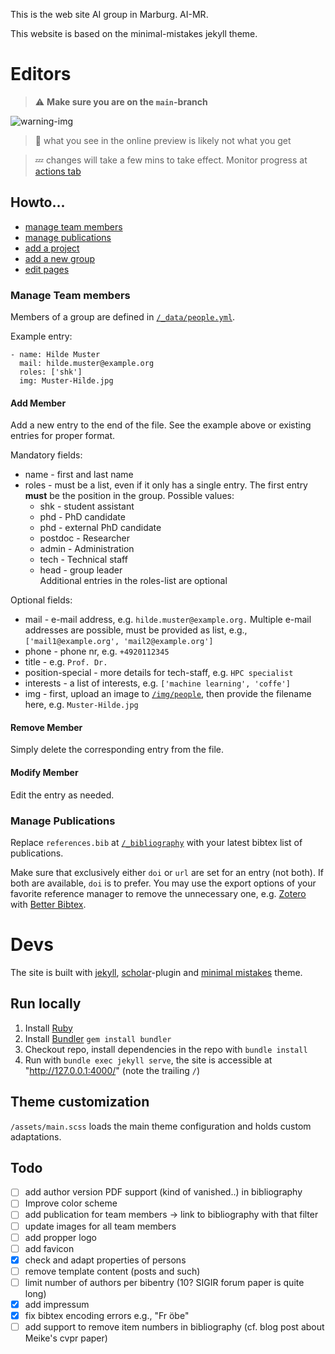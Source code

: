 This is the web site AI group in Marburg. AI-MR. 

This website is based on the minimal-mistakes jekyll theme. 

# Editors
> :warning: **Make sure you are on the `main`-branch**

![warning-img](img/main-branch.JPG)
> :information_desk_person: what you see in the online preview is likely not what you get

> :zzz: changes will take a few mins to take effect. Monitor progress at [actions tab](https://github.com/IKIM-Essen/ikim-website/actions)

## Howto...
- [manage team members](#member)
- [manage publications](#publications)
- [add a project](#project)
- [add a new group](#new)
- [edit pages](#edit)



<h3 id="member">Manage Team members</h3>

Members of a group are defined in [`/_data/people.yml`](/_data/people.yml).

Example entry:
```
- name: Hilde Muster
  mail: hilde.muster@example.org
  roles: ['shk']
  img: Muster-Hilde.jpg
```
#### Add Member
Add a new entry to the end of the file. See the example above or existing entries for proper format.  

Mandatory fields:
- name - first and last name
- roles - must be a list, even if it only has a single entry. The first entry **must** be the position in the group. Possible values:
  * shk - student assistant
  * phd - PhD candidate
  * phd - external PhD candidate
  * postdoc - Researcher
  * admin - Administration
  * tech - Technical staff
  * head - group leader  
  Additional entries in the roles-list are optional

Optional fields:
- mail - e-mail address, e.g. `hilde.muster@example.org.` Multiple e-mail addresses are possible, must be provided as list, e.g., `['mail1@example.org', 'mail2@example.org']`
- phone - phone nr, e.g. `+4920112345`
- title - e.g. `Prof. Dr.`
- position-special - more details for tech-staff, e.g. `HPC specialist`
- interests - a list of interests, e.g. `['machine learning', 'coffe']`
- img - first, upload an image to [`/img/people`](/img/people), then provide the filename here, e.g. `Muster-Hilde.jpg`

#### Remove Member
Simply delete the corresponding entry from the file.

#### Modify Member
Edit the entry as needed.



<h3 id="publications">Manage Publications</h3>

Replace `references.bib` at [`/_bibliography`](/_bibliography) with your latest bibtex list of publications.

Make sure that exclusively either `doi` or `url` are set for an entry (not both). If both are available, `doi` is to prefer. You may use the export options of your favorite reference manager to remove the unnecessary one, e.g. [Zotero](https://www.zotero.org) with [Better Bibtex](https://retorque.re/zotero-better-bibtex/).

# Devs
The site is built with [jekyll](https://jekyllrb.com), [scholar](https://github.com/inukshuk/jekyll-scholar)-plugin and [minimal mistakes](https://mmistakes.github.io/minimal-mistakes/) theme.
## Run locally
1. Install [Ruby](https://www.ruby-lang.org)
2. Install [Bundler](https://bundler.io) `gem install bundler`
3. Checkout repo, install dependencies in the repo with `bundle install`
4. Run with `bundle exec jekyll serve`, the site is accessible at "http://127.0.0.1:4000/" (note the trailing `/`)



## Theme customization
`/assets/main.scss` loads the main theme configuration and holds custom adaptations.

## Todo
- [ ] add author version PDF support (kind of vanished..) in bibliography
- [ ] Improve color scheme
- [ ] add publication for team members -> link to bibliography with that filter
- [ ] update images for all team members
- [ ] add propper logo
- [ ] add favicon
- [x] check and adapt properties of persons
- [ ] remove template content (posts and such)
- [ ] limit number of authors per bibentry (10? SIGIR forum paper is quite long)
- [x] add impressum
- [x] fix bibtex encoding errors e.g., "Fr öbe"
- [ ] add support to remove item numbers in bibliography (cf. blog post about Meike's cvpr paper)
